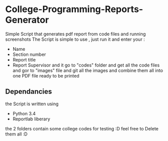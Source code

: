 # College-Programming-Reports-Generator
Simple Script that generates pdf report from code files and  running screenshots
The Script is simple to use , just run it and enter your :
* Name
* Section number
* Report title
* Report Supervisor
and it go to "codes" folder and get all the code files and gor to "images" file and git all the images and combine them all into one PDF file ready to be printed

## Dependancies
the Script is written using 
* Python 3.4
* Reportlab liberary

the 2 folders contain some college codes for testing :D feel free to Delete them all :D 


